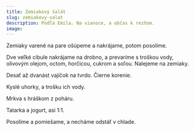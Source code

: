 ```yaml
---
title: Zemiakový šalát
slug: zemiakovy-salat
description: Podľa Emila. Na vianoce, a občas k rezňom.
image:
---
```


Zemiaky varené na pare ošúpeme a nakrájame, potom posolíme.

Dve veľké cibule nakrájame na drobno, a prevaríme s troškou vody, olivovým olejom, octom, horčicou, cukrom a soľou. Nalejeme na zemiaky.

Desať až dvanást vajíčok na tvrdo. Čierne korenie.

Kyslé uhorky, a trošku ich vody.

Mrkva s hráškom z poháru.

Tatarka a jogurt, asi 1:1.

Posolíme a pomiešame, a necháme odstáť v chlade.
